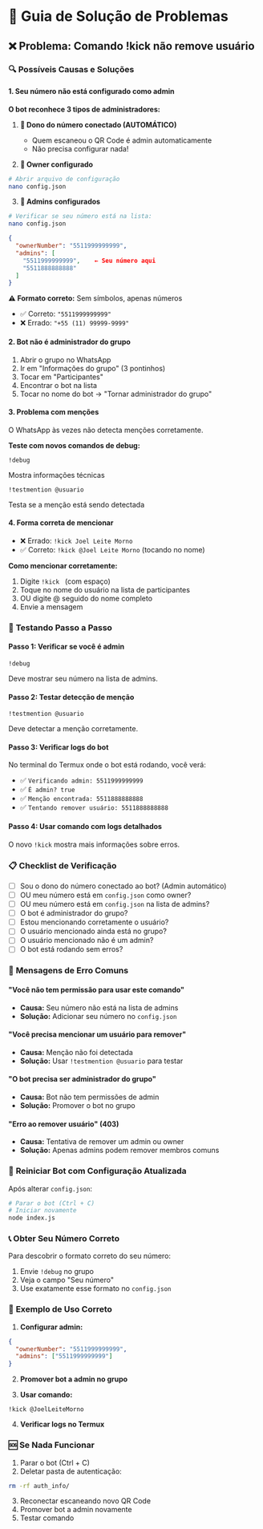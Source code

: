 # 🔧 Guia de Solução de Problemas

## ❌ Problema: Comando !kick não remove usuário

### 🔍 **Possíveis Causas e Soluções**

#### 1. **Seu número não está configurado como admin**

**O bot reconhece 3 tipos de administradores:**

1. **🤖 Dono do número conectado (AUTOMÁTICO)**
   - Quem escaneou o QR Code é admin automaticamente
   - Não precisa configurar nada!

2. **👑 Owner configurado**
```bash
# Abrir arquivo de configuração
nano config.json
```

3. **👥 Admins configurados**
```bash
# Verificar se seu número está na lista:
nano config.json
```

```json
{
  "ownerNumber": "5511999999999",
  "admins": [
    "5511999999999",    ← Seu número aqui
    "5511888888888"
  ]
}
```

**⚠️ Formato correto:** Sem símbolos, apenas números
- ✅ Correto: `"5511999999999"`
- ❌ Errado: `"+55 (11) 99999-9999"`

#### 2. **Bot não é administrador do grupo**
1. Abrir o grupo no WhatsApp
2. Ir em "Informações do grupo" (3 pontinhos)
3. Tocar em "Participantes"
4. Encontrar o bot na lista
5. Tocar no nome do bot → "Tornar administrador do grupo"

#### 3. **Problema com menções**
O WhatsApp às vezes não detecta menções corretamente.

**Teste com novos comandos de debug:**
```
!debug
```
Mostra informações técnicas

```
!testmention @usuario
```
Testa se a menção está sendo detectada

#### 4. **Forma correta de mencionar**
- ❌ Errado: `!kick Joel Leite Morno`
- ✅ Correto: `!kick @⁨Joel Leite Morno⁩` (tocando no nome)

**Como mencionar corretamente:**
1. Digite `!kick ` (com espaço)
2. Toque no nome do usuário na lista de participantes
3. OU digite @ seguido do nome completo
4. Envie a mensagem

### 🧪 **Testando Passo a Passo**

#### Passo 1: Verificar se você é admin
```
!debug
```
Deve mostrar seu número na lista de admins.

#### Passo 2: Testar detecção de menção
```
!testmention @usuario
```
Deve detectar a menção corretamente.

#### Passo 3: Verificar logs do bot
No terminal do Termux onde o bot está rodando, você verá:
- ✅ `Verificando admin: 5511999999999`
- ✅ `É admin? true`
- ✅ `Menção encontrada: 5511888888888`
- ✅ `Tentando remover usuário: 5511888888888`

#### Passo 4: Usar comando com logs detalhados
O novo `!kick` mostra mais informações sobre erros.

### 📋 **Checklist de Verificação**

- [ ] Sou o dono do número conectado ao bot? (Admin automático)
- [ ] OU meu número está em `config.json` como owner?
- [ ] OU meu número está em `config.json` na lista de admins?
- [ ] O bot é administrador do grupo?
- [ ] Estou mencionando corretamente o usuário?
- [ ] O usuário mencionado ainda está no grupo?
- [ ] O usuário mencionado não é um admin?
- [ ] O bot está rodando sem erros?

### 🚨 **Mensagens de Erro Comuns**

#### "Você não tem permissão para usar este comando"
- **Causa:** Seu número não está na lista de admins
- **Solução:** Adicionar seu número no `config.json`

#### "Você precisa mencionar um usuário para remover"
- **Causa:** Menção não foi detectada
- **Solução:** Usar `!testmention @usuario` para testar

#### "O bot precisa ser administrador do grupo"
- **Causa:** Bot não tem permissões de admin
- **Solução:** Promover o bot no grupo

#### "Erro ao remover usuário" (403)
- **Causa:** Tentativa de remover um admin ou owner
- **Solução:** Apenas admins podem remover membros comuns

### 🔄 **Reiniciar Bot com Configuração Atualizada**

Após alterar `config.json`:
```bash
# Parar o bot (Ctrl + C)
# Iniciar novamente
node index.js
```

### 📞 **Obter Seu Número Correto**

Para descobrir o formato correto do seu número:
1. Envie `!debug` no grupo
2. Veja o campo "Seu número"
3. Use exatamente esse formato no `config.json`

### 🎯 **Exemplo de Uso Correto**

1. **Configurar admin:**
```json
{
  "ownerNumber": "5511999999999",
  "admins": ["5511999999999"]
}
```

2. **Promover bot a admin no grupo**

3. **Usar comando:**
```
!kick @JoelLeiteMorno
```

4. **Verificar logs no Termux**

### 🆘 **Se Nada Funcionar**

1. Parar o bot (Ctrl + C)
2. Deletar pasta de autenticação:
```bash
rm -rf auth_info/
```
3. Reconectar escaneando novo QR Code
4. Promover bot a admin novamente
5. Testar comando